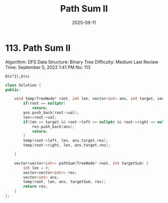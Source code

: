 ﻿---
layout: post
title: "Path Sum II"
date: 2025-09-11
categories: leetcode
tags: [leetcode, algorithm]
---
# 113. Path Sum II

Algorithm: DFS
Data Structure: Binary Tree
Difficulty: Medium
Last Review Time: September 5, 2022 1:41 PM
No: 113

`O(n^2),O(n)`

```cpp
class Solution {
public:

    void temp(TreeNode* root, int len, vector<int> ans, int target, vector<vector<int>>& res){
        if(root == nullptr)
            return;
        ans.push_back(root->val);
        len+=root->val;
        if(len == target && root->left == nullptr && root->right == nullptr){
            res.push_back(ans);
            return;
        }
        temp(root->left, len, ans,target,res);
        temp(root->right, len, ans,target,res);

    }

    vector<vector<int>> pathSum(TreeNode* root, int targetSum) {
        int len = 0;
        vector<vector<int>> res;
        vector<int> ans;
        temp(root, len, ans, targetSum, res);
        return res;
    }
};
```
